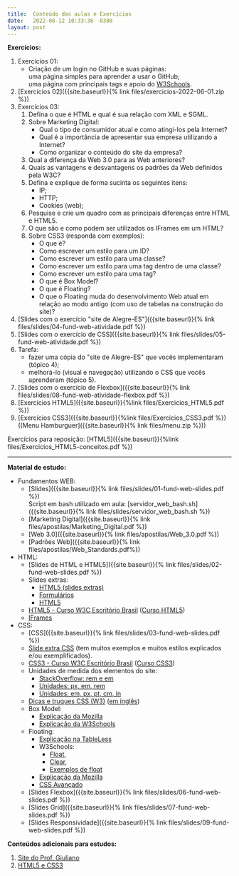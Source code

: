 ```yaml
---
title:  Conteúdo das aulas e Exercícios
date:   2022-06-12 10:33:36 -0300
layout: post
---
```


**Exercícios:**
1. Exercícios 01:
    * Criação de um login no GitHub e suas páginas:
    <br>uma página simples para aprender a usar o GitHub;
    <br>uma página com principais tags e apoio do [W3Schools](https://www.w3schools.com).
1. [Exercícios 02]({{site.baseurl}}{% link files/exercicios-2022-06-01.zip %})
1. Exercícios 03:
    1. Defina o que é HTML e qual é sua relação com XML e SGML.
    2. Sobre Marketing Digital:
        * Qual o tipo de consumidor atual e como atingi-los pela Internet?
        * Qual é a importância de apresentar sua empresa utilizando a Internet?
        * Como organizar o conteúdo do site da empresa?
    3. Qual a diferença da Web 3.0 para as Web anteriores?
    4. Quais as vantagens e desvantagens os padrões da Web definidos pela W3C?
    5. Defina e explique de forma sucinta os seguintes itens:
        * IP;
        * HTTP;
        * Cookies (web);
    6. Pesquise e crie um quadro com as principais diferenças entre HTML e HTML5.
    7. O que são  e como podem ser utilizados os IFrames em um HTML?
    8. Sobre CSS3 (responda com exemplos):
        * O que é?
        * Como escrever um estilo para um ID?
        * Como escrever um estilo para uma classe?
        * Como escrever um estilo para uma tag dentro de uma classe?
        * Como escrever um estilo para uma tag?
        * O que é Box Model?
        * O que é Floating?
        * O que o Floating muda do desenvolvimento Web atual em relação ao modo antigo (com uso de tabelas na construção do site)?
1. [Slides com o exercício "site de Alegre-ES"]({{site.baseurl}}{% link files/slides/04-fund-web-atividade.pdf %})
1. [Slides com o exercício de CSS]({{site.baseurl}}{% link files/slides/05-fund-web-atividade.pdf %})
1. Tarefa:
    * fazer uma cópia do "site de Alegre-ES" que vocês implementaram (tópico 4);
    * melhorá-lo (visual e navegação) utilizando o CSS que vocês aprenderam (tópico 5).
1. [Slides com o exercício de Flexbox]({{site.baseurl}}{% link files/slides/08-fund-web-atividade-flexbox.pdf %})
1. [Exercícios HTML5]({{site.baseurl}}{%link files/Exercicios_HTML5.pdf %})
1. [Exercícios CSS3]({{site.baseurl}}{%link files/Exercicios_CSS3.pdf %}) ([Menu Hamburguer]({{site.baseurl}}{% link files/menu.zip %}))


Exercícios para reposição: [HTML5]({{site.baseurl}}{%link files/Exercicios_HTML5-conceitos.pdf %})

<hr>

**Material de estudo:**
* Fundamentos WEB:
	* [Slides]({{site.baseurl}}{% link files/slides/01-fund-web-slides.pdf %})
	  <br>Script em bash utilizado em aula: [servidor_web_bash.sh]({{site.baseurl}}{% link files/slides/servidor_web_bash.sh %})
	 * [Marketing Digital]({{site.baseurl}}{% link files/apostilas/Marketing_Digital.pdf %})
	 * [Web 3.0]({{site.baseurl}}{% link files/apostilas/Web_3.0.pdf %})
	 * [Padrões Web]({{site.baseurl}}{% link files/apostilas/Web_Standards.pdf%})
* HTML:
	* [Slides de HTML e HTML5]({{site.baseurl}}{% link files/slides/02-fund-web-slides.pdf %})
	* Slides extras:
		* [HTML5 (slides extras)](https://drive.google.com/file/d/1WDocnPNJJkAQXr4-cS2tc5SryP-qc9vx/view)
		* [Formulários](https://drive.google.com/file/d/15qqw-aRAMSPWPBpfqOQHKMLHH-DsIP0_/view)
		* [HTML5](https://drive.google.com/file/d/1EH78pX3N_9HRFeX3bKdOaOWpyO2MNpQA/view)
	* [HTML5 - Curso W3C Escritório Brasil](https://www.w3c.br/pub/Cursos/CursoHTML5/html5-web.pdf) ([Curso HTML5](https://www.w3c.br/Cursos/CursoHTML5))
	* [IFrames](https://drive.google.com/file/d/1pmFW-ucVeCsVGHFAkH2JkZ-DTw6BX90s/view)
* CSS:
	* [CSS]({{site.baseurl}}{% link files/slides/03-fund-web-slides.pdf %})
	* [Slide extra CSS](https://drive.google.com/file/d/1qTHLFRoYAevi5ay3KK1YJFl9BnIB1VeZ/view) (tem muitos exemplos e muitos estilos explicados e/ou exemplificados).
	* [CSS3 - Curso W3C Escritório Brasil](https://www.w3c.br/pub/Cursos/CursoCSS3/css-web.pdf) ([Curso CSS3](https://www.w3c.br/Cursos/CursoCSS3/))
	* Unidades de medida dos elementos do site:
		* [StackOverflow: rem e em](https://pt.stackoverflow.com/questions/390324/por-que-o-bootstrap-4-usa-rem-e-em-no-lugar-de-pixels)
		* [Unidades: px, em, rem](https://www.nickolasjoe.com/qual-a-diferenca-entre-pixel-em-e-rem-entenda-essas-unidades-css/#:~:text=O%20nome%20rem%20significa%20Root,do%20em%20com%20elementos%20filhos.)
		* [Unidades: em, px, pt, cm, in](https://www.w3.org/Style/Examples/007/units.pt_BR.html)
	* [Dicas e truques CSS (W3)](http://www.internetbootcamp.net/007/) ([em inglês](https://www.w3.org/Style/Examples/007/#translations))
	* Box Model:
		* [Explicação da Mozilla](https://developer.mozilla.org/pt-BR/docs/Web/CSS/CSS_Box_Model/Introduction_to_the_CSS_box_model)
		* [Explicação da W3Schools](https://www.w3schools.com/css/css_boxmodel.asp)
	* Floating:
		* [Explicação na TableLess](https://tableless.github.io/iniciantes/manual/css/float-clear.html)
		* W3Schools:
			* [Float](https://www.w3schools.com/css/css_float.asp),
			* [Clear](https://www.w3schools.com/css/css_float_clear.asp),
			* [Exemplos de float](https://www.w3schools.com/css/css_float_examples.asp)
		* [Explicação da Mozilla](https://developer.mozilla.org/pt-BR/docs/Web/CSS/float)
		* [CSS Avançado](https://drive.google.com/file/d/16lsRTlOHtWW7kmpG79_yxzXoSQ4uRZwn/view)
    * [Slides Flexbox]({{site.baseurl}}{% link files/slides/06-fund-web-slides.pdf %})
    * [Slides Grid]({{site.baseurl}}{% link files/slides/07-fund-web-slides.pdf %})
    * [Slides Responsividade]({{site.baseurl}}{% link files/slides/09-fund-web-slides.pdf %})

**Conteúdos adicionais para estudos:**
1. [Site do Prof. Giuliano](https://sites.google.com/view/aulasgiuliano/fundamentos-web)
2. [HTML5 e CSS3](https://drive.google.com/file/d/1Y6TM8JrtflUfiZCrMtkJUuqRmZdzeX60/view)
